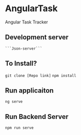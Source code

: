 # AngularTask

Angular Task Tracker

## Development server

    ```Json-server```

## To Install?
`git clone [Repo link]`
`npm install`

## Run applicaiton
`ng serve`

## Run Backend Server
`npm run serve`

